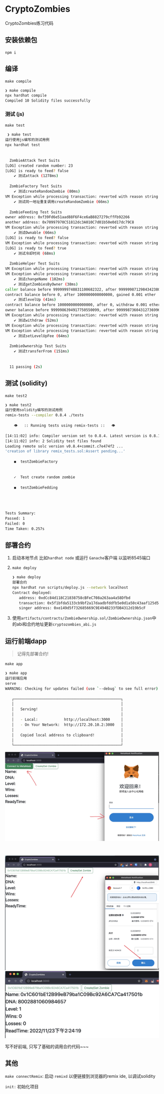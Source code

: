 # CryptoZombies
 CryptoZombies练习代码



## 安装依赖包

```npm i```



## 编译

`make compile`

```bash
❯ make compile                                 
npx hardhat compile
Compiled 10 Solidity files successfully
```

### 测试 (js)

`make test`

```bash
 ❯ make test                      
运行使用js编写的测试用例
npx hardhat test


  ZombieAttack Test Suits
[LOG] created random number: 23
[LOG] is ready to feed? false
    ✔ 测试attack (1278ms)

  ZombieFactory Test Suits
    ✔ 测试createRandomZombie (80ms)
VM Exception while processing transaction: reverted with reason string 'Only one zombie object can be created for one address'
    ✔ 测试同一地址重复调用createRandomZombie (66ms)

  ZombieFeeding Test Suits
owner address: 0xf39Fd6e51aad88F6F4ce6aB8827279cffFb92266
another address: 0x70997970C51812dc3A010C7d01b50e0d17dc79C8
VM Exception while processing transaction: reverted with reason string 'Ownable: caller is not the owner'
    ✔ 测试Ownable (66ms)
[LOG] is ready to feed? false
VM Exception while processing transaction: reverted with reason string 'this zombie is not ready to feed'
[LOG] is ready to feed? true
    ✔ 测试冷却时间 (68ms)

  ZombieHelper Test Suits
VM Exception while processing transaction: reverted with reason string 'zombie level too low to change name'
VM Exception while processing transaction: reverted with reason string 'message.sender should own the zombie'
    ✔ 测试changeName (102ms)
    ✔ 测试getZombiesByOwner (38ms)
caller balance before 9999999748831100682322, after 9999998712984342380706, fee 0.001035846758301616 ether
contract balance before 0, after 1000000000000000, gained 0.001 ether
    ✔ 测试levelUp (41ms)
contract balance before 1000000000000000, after 0, withdraw 0.001 ether
owner balance before 9999986394917750550099, after 9999987360431273699675, gained 0.000965513523149576 ether
VM Exception while processing transaction: reverted with reason string 'Ownable: caller is not the owner'
    ✔ 测试withdraw (52ms)
VM Exception while processing transaction: reverted with reason string 'Ownable: caller is not the owner'
VM Exception while processing transaction: reverted with reason string 'some ethers needed to level up'
    ✔ 测试setLevelUpFee (64ms)

  ZombieOwnership Test Suits
    ✔ 测试transferFrom (151ms)


  11 passing (2s)
```



## 测试 (solidity)

`make test2`



```bash
❯ make test2                                  
运行使用solidity编写的测试用例
remix-tests --compiler 0.8.4 ./tests

	👁	:: Running tests using remix-tests ::	👁

[14:11:02] info: Compiler version set to 0.8.4. Latest version is 0.8.17
[14:11:02] info: 2 Solidity test files found
Loading remote solc version v0.8.4+commit.c7e474f2 ...
'creation of library remix_tests.sol:Assert pending...'

	◼  testZombieFactory


	✓  Test create random zombie

	◼  testZombieFedding




Tests Summary:
Passed: 1
Failed: 0
Time Taken: 0.257s
```







## 部署合约

1. 启动本地节点
   比如`hardhat node` 或运行 `Ganache`客户端 以监听8545端口

2. `make deploy`

   ```bash
   ❯ make deploy                               
   部署合约
   npx hardhat run scripts/deploy.js --network localhost
   Contract deployed:
      address: 0xdCc84d118C21838758cBFeC708a263aa4a58Dfbd
      transaction: 0x5f1bfda5133cb9bf2a17daadbfddfb5e0d1a50c43aaf125d5c25af1cb2f17742
      singer address: 0xe149d5f732685669C9E494B233fDB4312d19b5cF
   ```
   
3. 使用`artifacts/contracts/ZombieOwnership.sol/ZombieOwnership.json`中的abi和合约地址更新`cryptozombies_abi.js`

## 运行前端dapp

> 记得先部署合约!

`make app`

```bash
❯ make app                                     
运行前端应用
serve
WARNING: Checking for updates failed (use `--debug` to see full error)

   ┌─────────────────────────────────────────────────┐
   │                                                 │
   │   Serving!                                      │
   │                                                 │
   │   - Local:            http://localhost:3000     │
   │   - On Your Network:  http://172.20.10.2:3000   │
   │                                                 │
   │   Copied local address to clipboard!            │
   │                                                 │
   └─────────────────────────────────────────────────┘

```

<img src="https://github.com/yinhui1984/imagehosting/blob/main/images/1669098340190255000.jpg?raw=true" alt="image" style="zoom:50%;" />

​     

<img src="https://github.com/yinhui1984/imagehosting/blob/main/images/1669098378734344000.jpg?raw=true" alt="image" style="zoom:50%;" />

<img src="https://github.com/yinhui1984/imagehosting/blob/main/images/1669098419905594000.jpg?raw=true" alt="image" style="zoom:50%;" />



写不好前端, 只写了基础的调用合约代码~~~

## 其他

`make connectRemix`:  启动 `remixd` 以便链接到浏览器的remix ide, 以调试solidity

`init:` 初始化项目
